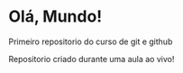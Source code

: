 # Olá, Mundo!
 Primeiro repositorio do curso de git e github

Repositorio criado durante uma aula ao vivo!